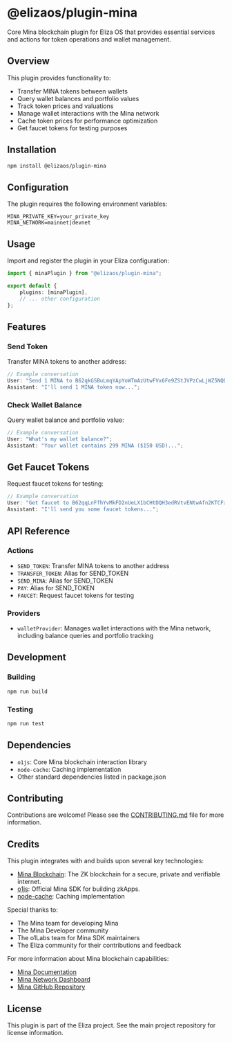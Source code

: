 # @elizaos/plugin-mina

Core Mina blockchain plugin for Eliza OS that provides essential services and actions for token operations and wallet management.

## Overview

This plugin provides functionality to:

- Transfer MINA tokens between wallets
- Query wallet balances and portfolio values
- Track token prices and valuations
- Manage wallet interactions with the Mina network
- Cache token prices for performance optimization
- Get faucet tokens for testing purposes

## Installation

```bash
npm install @elizaos/plugin-mina
```

## Configuration

The plugin requires the following environment variables:

```env
MINA_PRIVATE_KEY=your_private_key
MINA_NETWORK=mainnet|devnet
```

## Usage

Import and register the plugin in your Eliza configuration:

```typescript
import { minaPlugin } from "@elizaos/plugin-mina";

export default {
    plugins: [minaPlugin],
    // ... other configuration
};
```

## Features

### Send Token

Transfer MINA tokens to another address:

```typescript
// Example conversation
User: "Send 1 MINA to B62qkGSBuLmqYApYoWTmAzUtwFVx6Fe9ZStJVPzCwLjWZ5NQDYTiqEU";
Assistant: "I'll send 1 MINA token now...";
```

### Check Wallet Balance

Query wallet balance and portfolio value:

```typescript
// Example conversation
User: "What's my wallet balance?";
Assistant: "Your wallet contains 299 MINA ($150 USD)...";
```

## Get Faucet Tokens

Request faucet tokens for testing:

```typescript
// Example conversation
User: "Get faucet to B62qqLnFfhYvMkFD2nUeLX1bCHtDQH3edRVtvENtwAfn2KTCFxYRjtM";
Assistant: "I'll send you some faucet tokens...";
```

## API Reference

### Actions

- `SEND_TOKEN`: Transfer MINA tokens to another address
- `TRANSFER_TOKEN`: Alias for SEND_TOKEN
- `SEND_MINA`: Alias for SEND_TOKEN
- `PAY`: Alias for SEND_TOKEN
- `FAUCET`: Request faucet tokens for testing

### Providers

- `walletProvider`: Manages wallet interactions with the Mina network, including balance queries and portfolio tracking

## Development

### Building

```bash
npm run build
```

### Testing

```bash
npm run test
```

## Dependencies

- `o1js`: Core Mina blockchain interaction library
- `node-cache`: Caching implementation
- Other standard dependencies listed in package.json

## Contributing

Contributions are welcome! Please see the [CONTRIBUTING.md](CONTRIBUTING.md) file for more information.

## Credits

This plugin integrates with and builds upon several key technologies:

- [Mina Blockchain](https://minaprotocol.com/): The ZK blockchain for a secure, private and verifiable internet.
- [o1js](https://www.npmjs.com/package/o1js): Official Mina SDK for building zkApps.
- [node-cache](https://www.npmjs.com/package/node-cache): Caching implementation

Special thanks to:

- The Mina team for developing Mina
- The Mina Developer community
- The o1Labs team for Mina SDK maintainers
- The Eliza community for their contributions and feedback

For more information about Mina blockchain capabilities:

- [Mina Documentation](https://docs.minaprotocol.com/)
- [Mina Network Dashboard](https://minascan.io/)
- [Mina GitHub Repository](https://github.com/MinaProtocol/mina)

## License

This plugin is part of the Eliza project. See the main project repository for license information.
